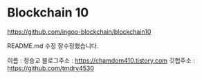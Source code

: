 # Blockchain 10

https://github.com/ingoo-blockchain/blockchain10

README.md 수정
잘수정했습니다.

이름 : 정승교
블로그주소 : https://chamdom410.tistory.com
깃헙주소 : https://github.com/tmdry4530